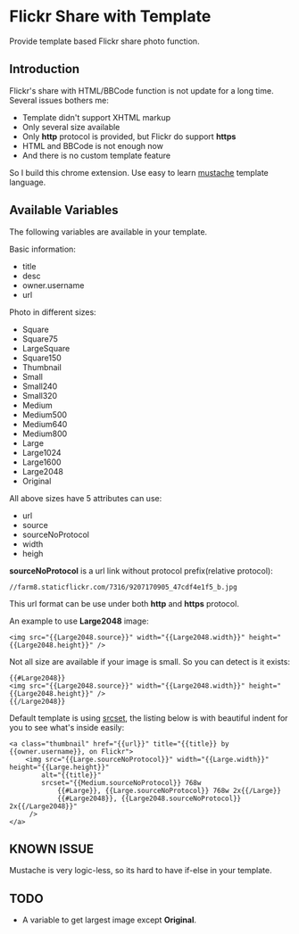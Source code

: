 Flickr Share with Template
==========================

Provide template based Flickr share photo function.

Introduction
------------

Flickr's share with HTML/BBCode function is not update for a long time. Several issues bothers me:

* Template didn't support XHTML markup
* Only several size available
* Only **http** protocol is provided, but Flickr do support **https**
* HTML and BBCode is not enough now
* And there is no custom template feature

So I build this chrome extension. Use easy to learn [mustache][] template language.

[mustache]:http://mustache.github.io/

Available Variables
-------------------

The following variables are available in your template.

Basic information:

* title
* desc
* owner.username
* url

Photo in different sizes:

* Square
* Square75
* LargeSquare
* Square150
* Thumbnail
* Small
* Small240
* Small320
* Medium
* Medium500
* Medium640
* Medium800
* Large
* Large1024
* Large1600
* Large2048
* Original

All above sizes have 5 attributes can use:

* url
* source
* sourceNoProtocol
* width
* heigh

**sourceNoProtocol** is a url link without protocol prefix(relative protocol):

    //farm8.staticflickr.com/7316/9207170905_47cdf4e1f5_b.jpg

This url format can be use under both **http** and **https** protocol.

An example to use **Large2048** image:

    <img src="{{Large2048.source}}" width="{{Large2048.width}}" height="{{Large2048.height}}" />

Not all size are available if your image is small. So you can detect is it exists:

    {{#Large2048}}
    <img src="{{Large2048.source}}" width="{{Large2048.width}}" height="{{Large2048.height}}" />
    {{/Large2048}}

Default template is using [srcset][], the listing below is with beautiful indent for you to see what's inside easily:

    <a class="thumbnail" href="{{url}}" title="{{title}} by {{owner.username}}, on Flickr">
        <img src="{{Large.sourceNoProtocol}}" width="{{Large.width}}" height="{{Large.height}}" 
            alt="{{title}}"
            srcset="{{Medium.sourceNoProtocol}} 768w
                {{#Large}}, {{Large.sourceNoProtocol}} 768w 2x{{/Large}}
                {{#Large2048}}, {{Large2048.sourceNoProtocol}} 2x{{/Large2048}}"
         />
    </a>

[srcset]:http://www.w3.org/html/wg/drafts/srcset/w3c-srcset/

KNOWN ISSUE
-----------

Mustache is very logic-less, so its hard to have if-else in your template.

TODO
----

* A variable to get largest image except **Original**.
